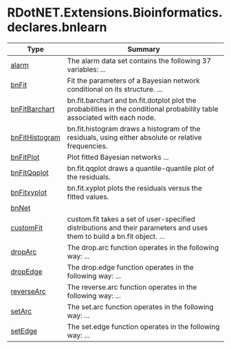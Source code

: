 ﻿
# RDotNET.Extensions.Bioinformatics.declares.bnlearn

|Type|Summary|
|----|-------|
|[alarm](./alarm.md)|The alarm data set contains the following 37 variables: ...|
|[bnFit](./bnFit.md)|Fit the parameters of a Bayesian network conditional on its structure. ...|
|[bnFitBarchart](./bnFitBarchart.md)|bn.fit.barchart and bn.fit.dotplot plot the probabilities in the conditional probability table associated with each node.|
|[bnFitHistogram](./bnFitHistogram.md)|bn.fit.histogram draws a histogram of the residuals, using either absolute or relative frequencies.|
|[bnFitPlot](./bnFitPlot.md)|Plot fitted Bayesian networks ...|
|[bnFitQqplot](./bnFitQqplot.md)|bn.fit.qqplot draws a quantile-quantile plot of the residuals.|
|[bnFitxyplot](./bnFitxyplot.md)|bn.fit.xyplot plots the residuals versus the fitted values.|
|[bnNet](./bnNet.md)||
|[customFit](./customFit.md)|custom.fit takes a set of user-specified distributions and their parameters and uses them to build a bn.fit object.  ...|
|[dropArc](./dropArc.md)|The drop.arc function operates in the following way: ...|
|[dropEdge](./dropEdge.md)|The drop.edge function operates in the following way: ...|
|[reverseArc](./reverseArc.md)|The reverse.arc function operates in the following way: ...|
|[setArc](./setArc.md)|The set.arc function operates in the following way: ...|
|[setEdge](./setEdge.md)|The set.edge function operates in the following way: ...|

